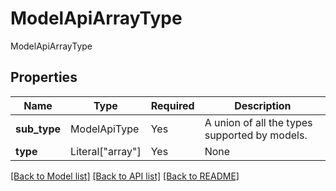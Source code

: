 # ModelApiArrayType

ModelApiArrayType

## Properties
Name | Type | Required | Description |
------------ | ------------- | ------------- | ------------- |
**sub_type** | ModelApiType | Yes | A union of all the types supported by models.  |
**type** | Literal["array"] | Yes | None |


[[Back to Model list]](../../README.md#documentation-for-models) [[Back to API list]](../../README.md#documentation-for-api-endpoints) [[Back to README]](../../README.md)

